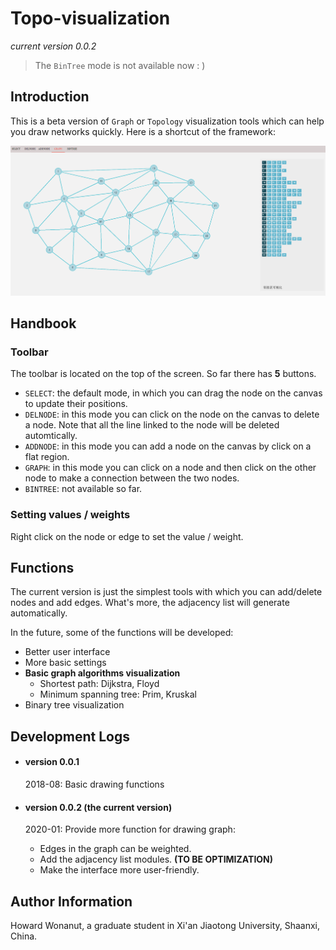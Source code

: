 # Topo-visualization

*current version 0.0.2*

> The `BinTree` mode is not available now : )



## Introduction

This is a beta version of `Graph` or `Topology` visualization tools which can help you draw networks quickly. Here is a shortcut of the framework:

![](./images/intro.png)


## Handbook
### Toolbar
The toolbar is located on the top of the screen. So far there has **5** buttons.

- `SELECT`: the default mode, in which you can drag the node on the canvas to update their positions.
- `DELNODE`: in this mode you can click on the node on the canvas to delete a node. Note that all the line linked to the node will be deleted automtically.
- `ADDNODE`: in this mode you can add a node on the canvas by click on a flat region.
- `GRAPH`: in this mode you can click on a node and then click on the other node to make a connection between the two nodes.
- `BINTREE`: not available so far.

### Setting values / weights
Right click on the node or edge to set the value / weight.



## Functions

The current version is just the simplest tools with which you can add/delete nodes and add edges. What's more, the adjacency list will generate automatically.

In the future, some of the functions will be developed:

- Better user interface
- More basic settings
- **Basic graph algorithms visualization**
  - Shortest path: Dijkstra, Floyd
  - Minimum spanning tree: Prim, Kruskal
- Binary tree visualization



## Development Logs

- #### version 0.0.1

  2018-08: Basic drawing functions

- #### version 0.0.2 (the current version)

  2020-01: Provide more function for drawing graph:

  - Edges in the graph can be weighted.
  - Add the adjacency list modules. **(TO BE OPTIMIZATION)**
  - Make the interface more user-friendly.



## Author Information

Howard Wonanut, a graduate student in Xi'an Jiaotong University, Shaanxi, China.
